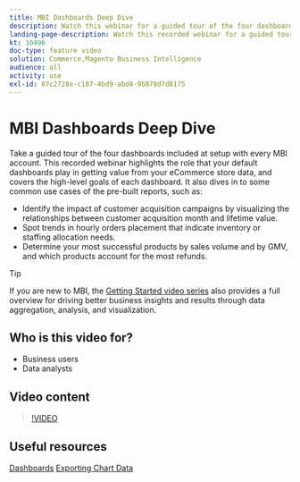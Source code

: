 ```yaml
---
title: MBI Dashboards Deep Dive
description: Watch this webinar for a guided tour of the four dashboards included at setup with every MBI account.
landing-page-description: Watch this recorded webinar for a guided tour of the four dashboards included at setup with every MBI account.
kt: 10496
doc-type: feature video
solution: Commerce,Magento Business Intelligence
audience: all
activity: use
exl-id: 87c2728e-c187-4bd9-abd8-9b878d7d8175
---
```

# MBI Dashboards Deep Dive

Take a guided tour of the four dashboards included at setup with every MBI account. This recorded webinar highlights the role that your default dashboards play in getting value from your eCommerce store data, and covers the high-level goals of each dashboard. It also dives in to some common use cases of the pre-built reports, such as:

- Identify the impact of customer acquisition campaigns by visualizing the relationships between customer acquisition month and lifetime value.
- Spot trends in hourly orders placement that indicate inventory or staffing allocation needs.
- Determine your most successful products by sales volume and by GMV, and which products account for the most refunds.

>[!TIP]
>
>If you are new to MBI, the [Getting Started video series](./../1-overview.md) also provides a full overview for driving better business insights and results through data aggregation, analysis, and visualization.

## Who is this video for?

- Business users
- Data analysts

## Video content

>[!VIDEO](https://video.tv.adobe.com/v/343498?quality=12&learn=on)

## Useful resources

[Dashboards](https://docs.magento.com/mbi/data-user/dashboards/ess-dashboards.html)
[Exporting Chart Data](https://docs.magento.com/mbi/data-user/export-data/exp-chart-dash.html)
